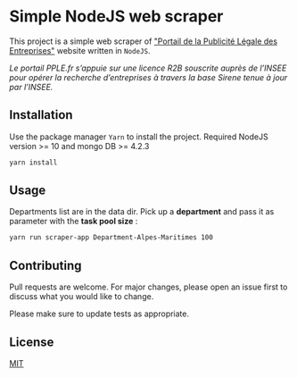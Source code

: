 # Simple NodeJS web scraper

This project is a simple web scraper of ["Portail de la Publicité Légale des Entreprises"](https://www.pple.fr) website  written in `NodeJS`.

*Le portail PPLE.fr s’appuie sur une licence R2B souscrite auprès de l’INSEE pour opérer la recherche d’entreprises à travers la base Sirene tenue à jour par l’INSEE.*

## Installation

Use the package manager `Yarn` to install the project.
Required NodeJS version >= 10 and mongo DB >= 4.2.3

```bash
yarn install 
```

## Usage 

Departments list are in the data dir. Pick up a __department__ and pass it as parameter with the __task pool size__ :

```bash
yarn run scraper-app Department-Alpes-Maritimes 100
```

## Contributing

Pull requests are welcome. For major changes, please open an issue first to discuss what you would like to change.

Please make sure to update tests as appropriate.

## License

[MIT](https://choosealicense.com/licenses/mit/)

